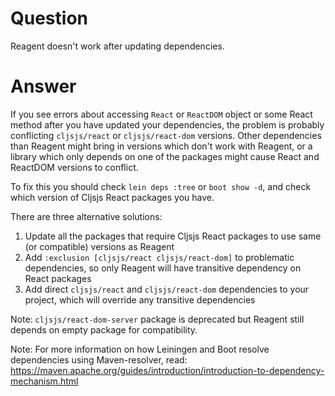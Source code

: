 # Question

Reagent doesn't work after updating dependencies.

# Answer

If you see errors about accessing `React` or `ReactDOM` object or some React method after you have updated your dependencies, the problem is probably conflicting `cljsjs/react` or `cljsjs/react-dom` versions. Other dependencies than Reagent might bring in versions which don't work with Reagent, or a library which only depends on one of the packages might cause React and ReactDOM versions to conflict.

To fix this you should check `lein deps :tree` or `boot show -d`, and check which version of Cljsjs React packages you have.

There are three alternative solutions:

1. Update all the packages that require Cljsjs React packages to use same (or compatible) versions as Reagent
2. Add `:exclusion [cljsjs/react cljsjs/react-dom]` to problematic dependencies, so only Reagent
will have transitive dependency on React packages
3. Add direct `cljsjs/react` and `cljsjs/react-dom` dependencies to your project, which will override any transitive dependencies

Note: `cljsjs/react-dom-server` package is deprecated but Reagent still depends on empty package for compatibility.

Note: For more information on how Leiningen and Boot resolve dependencies using Maven-resolver, read: https://maven.apache.org/guides/introduction/introduction-to-dependency-mechanism.html
